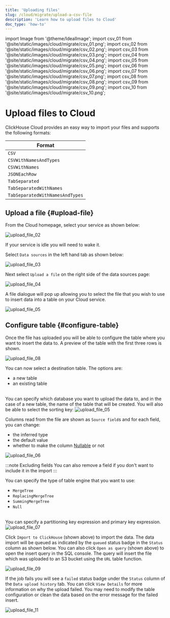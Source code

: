 ```yaml
---
title: 'Uploading files'
slug: /cloud/migrate/upload-a-csv-file
description: 'Learn how to upload files to Cloud'
doc_type: 'how-to'
---
```


import Image from '@theme/IdealImage';
import csv_01 from '@site/static/images/cloud/migrate/csv_01.png';
import csv_02 from '@site/static/images/cloud/migrate/csv_02.png';
import csv_03 from '@site/static/images/cloud/migrate/csv_03.png';
import csv_04 from '@site/static/images/cloud/migrate/csv_04.png';
import csv_05 from '@site/static/images/cloud/migrate/csv_05.png';
import csv_06 from '@site/static/images/cloud/migrate/csv_06.png';
import csv_07 from '@site/static/images/cloud/migrate/csv_07.png';
import csv_08 from '@site/static/images/cloud/migrate/csv_08.png';
import csv_09 from '@site/static/images/cloud/migrate/csv_09.png';
import csv_10 from '@site/static/images/cloud/migrate/csv_10.png';

# Upload files to Cloud

ClickHouse Cloud provides an easy way to import your files and supports the
following formats:

| Format                          |
|---------------------------------|
| `CSV`                           |
| `CSVWithNamesAndTypes`          |
| `CSVWithNames`                  |
| `JSONEachRow`                   |
| `TabSeparated`                  |
| `TabSeparatedWithNames`         |
| `TabSeparatedWithNamesAndTypes` |

<VerticalStepper headerLevel="h2">

## Upload a file {#upload-file}

From the Cloud homepage, select your service as shown below:

<Image img={csv_01} alt="upload_file_02" />

If your service is idle you will need to wake it.

Select `Data sources` in the left hand tab as shown below:

<Image img={csv_02} alt="upload_file_03" />

Next select `Upload a file` on the right side of the data sources page:

<Image img={csv_03} alt="upload_file_04" />

A file dialogue will pop up allowing you to select the file that you wish to 
use to insert data into a table on your Cloud service.

<Image img={csv_04} alt="upload_file_05" />

## Configure table {#configure-table}

Once the file has uploaded you will be able to configure the table where you want 
to insert the data to. A preview of the table with the first three rows is shown.

<Image img={csv_08} alt="upload_file_08" />

You can now select a destination table. The options are:

- a new table
- an existing table

<br/>
You can specify which database you want to upload the data to, and in the case of 
a new table, the name of the table that will be created. You will also be able to select the sorting key:

<Image img={csv_05} alt="upload_file_05" />

Columns read from the file are shown as `Source field`s and for each field, you
can change:
- the inferred type
- the default value
- whether to make the column [Nullable](/sql-reference/data-types/nullable) or not

<Image img={csv_06} alt="upload_file_06" />

:::note Excluding fields
You can also remove a field if you don't want to include it in the import
:::

You can specify the type of table engine that you want to use:

- `MergeTree`
- `ReplacingMergeTree`
- `SummingMergeTree`
- `Null`
<br/>
You can specify a partitioning key expression and primary
key expression.

<Image img={csv_07} alt="upload_file_07" />

Click `Import to ClickHouse` (shown above) to import the data. The data import will be queued as
indicated by the `queued` status badge in the `Status` column as shown below. You can also click
`Open as query` (shown above) to open the insert query in the SQL console. The query will insert
the file which was uploaded to an S3 bucket using the `URL` table function.

<Image img={csv_09} alt="upload_file_09" />

If the job fails you will see a `failed` status badge under the `Status` column of 
the `Data upload history` tab. You can click `View Details` for more information 
on why the upload failed. You may need to modify the table configuration or clean
the data based on the error message for the failed insert.

<Image img={csv_10} alt="upload_file_11" />

</VerticalStepper>
